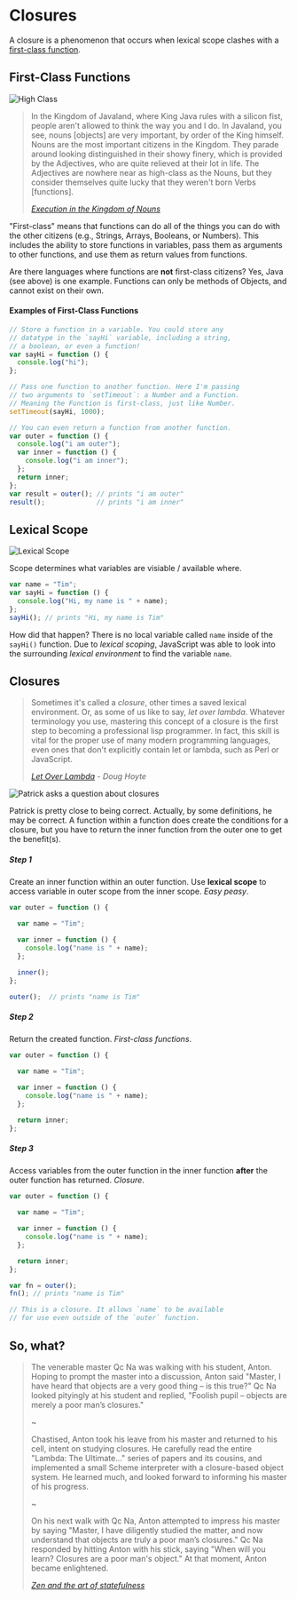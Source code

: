 Closures
========

A closure is a phenomenon that occurs when lexical scope
clashes with a
[first-class function](http://en.wikipedia.org/wiki/First-class_function).

First-Class Functions
---------------------

![High Class](img/high-society.jpg)

> In the Kingdom of Javaland, where King Java rules with a
> silicon fist, people aren't allowed to think the way you
> and I do. In Javaland, you see, nouns [objects] are very
> important, by order of the King himself. Nouns are the most
> important citizens in the Kingdom. They parade around looking
> distinguished in their showy finery, which is provided by
> the Adjectives, who are quite relieved at their lot in life.
> The Adjectives are nowhere near as high-class as the Nouns,
> but they consider themselves quite lucky that they weren't
> born Verbs [functions].
>
> <cite>[Execution in the Kingdom of Nouns](http://steve-yegge.blogspot.com/2006/03/execution-in-kingdom-of-nouns.html)</cite>

"First-class" means that functions can do all of the things
you can do with the other citizens (e.g., Strings, Arrays,
Booleans, or Numbers).  This includes the ability to store
functions in variables, pass them as arguments to other
functions, and use them as return values from functions.

Are there languages where functions are __not__ first-class
citizens? Yes, Java (see above) is one example. Functions can
only be methods of Objects, and cannot exist on their own.

#### Examples of First-Class Functions
```javascript
// Store a function in a variable. You could store any
// datatype in the `sayHi` variable, including a string,
// a boolean, or even a function!
var sayHi = function () {
  console.log("hi");
};
```

```javascript
// Pass one function to another function. Here I'm passing
// two arguments to `setTimeout`: a Number and a Function.
// Meaning the Function is first-class, just like Number.
setTimeout(sayHi, 1000);
```

```javascript
// You can even return a function from another function.
var outer = function () {
  console.log("i am outer");
  var inner = function () {
    console.log("i am inner");
  };
  return inner;
};
var result = outer(); // prints "i am outer"
result();             // prints "i am inner"
```


Lexical Scope
-------------

![Lexical Scope](img/lexical-scope.png)

Scope determines what variables are visiable / available
where.

```javascript
var name = "Tim";
var sayHi = function () {
  console.log("Hi, my name is " + name);
};
sayHi(); // prints "Hi, my name is Tim"
```

How did that happen? There is no local variable called `name`
inside of the `sayHi()` function. Due to _lexical scoping_,
JavaScript was able to look into the  surrounding _lexical
environment_ to find the variable `name`.

Closures
--------

> Sometimes it's called a _closure_, other times a saved
> lexical environment. Or, as some of us like to say, _let
> over lambda_. Whatever terminology you use, mastering
> this concept of a closure is the first step to becoming
> a professional lisp programmer. In fact, this skill is
> vital for the proper use of many modern programming
> languages, even ones that don't explicitly contain let
> or lambda, such as Perl or JavaScript.
>
> <cite>[Let Over Lambda](http://www.amazon.com/Let-Over-Lambda-Doug-Hoyte/dp/1435712757) -
> Doug Hoyte</cite>

![Patrick asks a question about closures](img/closure.jpg)

Patrick is pretty close to being correct. Actually, by some
definitions, he may be correct. A function within a function
does create the conditions for a closure, but you have to
return the inner function from the outer one to get the
benefit(s).

##### Step 1

Create an inner function within an outer function.
Use __lexical scope__ to access variable in outer scope
from the inner scope. _Easy peasy_.

```javascript
var outer = function () {

  var name = "Tim";

  var inner = function () {
    console.log("name is " + name);
  };

  inner();
};

outer();  // prints "name is Tim"
```

##### Step 2

Return the created function. _First-class functions_.

```javascript
var outer = function () {

  var name = "Tim";

  var inner = function () {
    console.log("name is " + name);
  };

  return inner;
};
```

##### Step 3

Access variables from the outer function in the inner
function __after__ the outer function has returned.
_Closure_.

```javascript
var outer = function () {

  var name = "Tim";

  var inner = function () {
    console.log("name is " + name);
  };

  return inner;
};

var fn = outer();
fn(); // prints "name is Tim"

// This is a closure. It allows `name` to be available
// for use even outside of the `outer` function.
```

So, what?
--------

> The venerable master Qc Na was walking with his
> student, Anton. Hoping to prompt the master into
> a discussion, Anton said "Master, I have heard that
> objects are a very good thing – is this true?" Qc Na
> looked pityingly at his student and replied, "Foolish
> pupil – objects are merely a poor man’s closures."
>
> ~
>
> Chastised, Anton took his leave from his master and
> returned to his cell, intent on studying closures. He
> carefully read the entire "Lambda: The Ultimate..."
> series of papers and its cousins, and implemented a
> small Scheme interpreter with a closure-based object
> system. He learned much, and looked forward to informing
> his master of his progress.
>
> ~
>
> On his next walk with Qc Na, Anton attempted to impress
> his master by saying "Master, I have diligently studied
> the matter, and now understand that objects are truly a
> poor man’s closures." Qc Na responded by hitting Anton with
> his stick, saying "When will you learn? Closures are a poor
> man's object." At that moment, Anton became enlightened.
>
> <cite>[Zen and the art of statefulness](http://skilldrick.co.uk/2011/02/zen-and-the-art-of-statefulness/)</cite>
